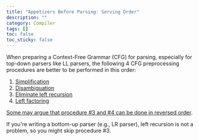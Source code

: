 ```yaml
---
title: "Appetizers Before Parsing: Serving Order"
description: ""
category: Compiler
tags: []
toc: false
toc_sticky: false
---
```


When preparing a Context-Free Grammar (CFG) for parsing, especially for top-down parsers like LL parsers, the following 4 CFG preprocessing procedures are better to be performed in this order:

1. [Simplification](https://listcomp.com/compiler/2025/06/21/appetizer-1-before-parsing-cfg-simplification)
2. [Disambiguation](https://listcomp.com/compiler/2025/06/22/appetizer-2-before-parsing-cfg-disambiguation)
3. [Eliminate left recursion](https://listcomp.com/compiler/2025/06/23/appetizer-3-before-parsing-eliminating-left-recursions)
4. [Left factoring](https://listcomp.com/compiler/2025/06/24/appetizer-4-before-parsing-left-factoring)

[Some may argue that procedure #3 and #4 can be done in reversed order](https://cs.stackexchange.com/questions/2696/left-recursion-and-left-factoring-which-one-goes-first).

If you're writing a bottom-up parser (e.g., LR parser), left recursion is not a problem, so you might skip procedure #3.
